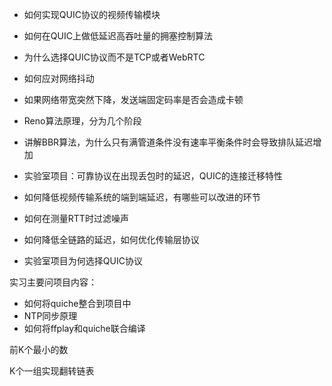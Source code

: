 - 如何实现QUIC协议的视频传输模块
- 如何在QUIC上做低延迟高吞吐量的拥塞控制算法
- 为什么选择QUIC协议而不是TCP或者WebRTC
- 如何应对网络抖动
- 如果网络带宽突然下降，发送端固定码率是否会造成卡顿

  
- Reno算法原理，分为几个阶段
- 讲解BBR算法，为什么只有满管道条件没有速率平衡条件时会导致排队延迟增加
- 实验室项目：可靠协议在出现丢包时的延迟，QUIC的连接迁移特性

- 如何降低视频传输系统的端到端延迟，有哪些可以改进的环节
- 如何在测量RTT时过滤噪声

- 如何降低全链路的延迟，如何优化传输层协议
- 实验室项目为何选择QUIC协议


实习主要问项目内容：
- 如何将quiche整合到项目中
- NTP同步原理
- 如何将ffplay和quiche联合编译

前K个最小的数

K个一组实现翻转链表